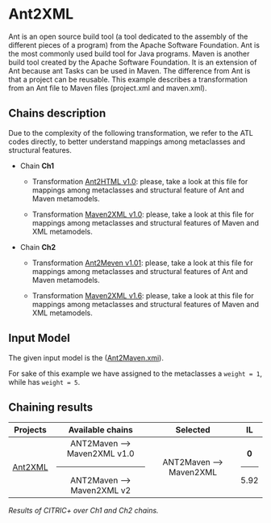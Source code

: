 # Ant2XML
Ant is an open source build tool (a tool dedicated to the assembly of the different pieces of a program) from the Apache Software Foundation. Ant is the most commonly used build tool for Java programs. Maven is another build tool created by the Apache Software Foundation. It is an extension of Ant because ant Tasks can be used in Maven. The difference from Ant is that a project can be reusable. This example describes a transformation from an Ant file to Maven files (project.xml and maven.xml).

## Chains description
Due to the complexity of the following transformation, we refer to the ATL codes directly, to better understand mappings among metaclasses and structural features.

 - Chain **Ch1**
   - Transformation [Ant2HTML v1.0](../tool/case_study/Ant2Maven2XML/v1.0/Ant2Maven.atl): please, take a look at this file for mappings among metaclasses and structural feature of Ant and Maven metamodels.

   - Transformation [Maven2XML v1.0](../tool/case_study/Ant2Meven2XML/v1.0/Maven2XML.atl): please, take a look at this file for mappings among metaclasses and structural features of Maven and XML metamodels.

  - Chain **Ch2**
    - Transformation [Ant2Meven v1.01](../tool/case_study/Ant2Maven2XML/v1.01/Ant2Maven.atl): please, take a look at this file for mappings among metaclasses and structural features of Ant and Maven metamodels.
    
    - Transformation [Maven2XML v1.6](../tool/case_study/Table2HTML2XML/v1.6/HTML2XML.atl): please, take a look at this file for mappings among metaclasses and structural features of Maven and XML metamodels.


## Input Model

The given input model is the ([Ant2Maven.xmi](../tool/case_study/Ant2Maven2XML/Ant2Maven.xmi)).

For sake of this example we have assigned to the  metaclasses a ```weight = 1```, while has ```weight = 5```.

## Chaining results

| Projects  |  Available chains |  Selected |  IL |
|  :---:       |:---:|:---:|:---:|
| [Ant2XML](wiki/ant.md)      | ANT2Maven --> Maven2XML v1.0 <hr/> ANT2Maven --> Maven2XML v2  | ANT2Maven --> Maven2XML  | **0** <hr/> 5.92  |

<em>Results of CITRIC+ over Ch1 and Ch2 chains.</em>
